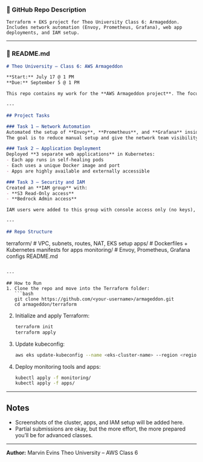 

### 🔹 GitHub Repo Description

```
Terraform + EKS project for Theo University Class 6: Armageddon. Includes network automation (Envoy, Prometheus, Grafana), web app deployments, and IAM setup.
```

---

### 🔹 README.md

```markdown
# Theo University – Class 6: AWS Armageddon

**Start:** July 17 @ 1 PM  
**Due:** September 5 @ 1 PM  

This repo contains my work for the **AWS Armageddon project**. The focus is on using Terraform and Kubernetes to build and manage cloud infrastructure on AWS. This project demonstrates end-to-end cloud infrastructure automation and application deployment on AWS using Terraform, Kubernetes (EKS), and Docker. The work covers multiple areas of cloud engineering: designing a secure and highly available VPC with public and private subnets, automating the provisioning of an EKS cluster, and deploying monitoring tools like Envoy, Prometheus, and Grafana to provide traffic visibility and performance insights. On the application side, the project delivers three independently containerized web applications running in Kubernetes pods with self-healing and high availability features, each exposed on unique non-standard ports to simulate multi-service production workloads. Security and identity management are also addressed by building an IAM group with S3 ReadOnly access and onboarding users with console access through Terraform variables for reusability. Altogether, this project shows practical experience with Infrastructure as Code (IaC), container orchestration, monitoring stacks, and cloud security—skills directly relevant to DevOps, cloud engineering, and site reliability roles.

---

## Project Tasks

### Task 1 – Network Automation
Automated the setup of **Envoy**, **Prometheus**, and **Grafana** inside an EKS cluster.  
The goal is to reduce manual setup and give the network team visibility and traffic management tools.

### Task 2 – Application Deployment
Deployed **3 separate web applications** in Kubernetes:
- Each app runs in self-healing pods
- Each uses a unique Docker image and port
- Apps are highly available and externally accessible

### Task 3 – Security and IAM
Created an **IAM group** with:
- **S3 Read-Only access**
- **Bedrock Admin access**  

IAM users were added to this group with console access only (no keys), and the Terraform code uses variables for flexibility.

---

## Repo Structure
```

terraform/        # VPC, subnets, routes, NAT, EKS setup
apps/             # Dockerfiles + Kubernetes manifests for apps
monitoring/       # Envoy, Prometheus, Grafana configs
README.md

````

---

## How to Run
1. Clone the repo and move into the Terraform folder:
   ```bash
   git clone https://github.com/<your-username>/armageddon.git
   cd armageddon/terraform
````

2. Initialize and apply Terraform:

   ```bash
   terraform init
   terraform apply
   ```
3. Update kubeconfig:

   ```bash
   aws eks update-kubeconfig --name <eks-cluster-name> --region <region>
   ```
4. Deploy monitoring tools and apps:

   ```bash
   kubectl apply -f monitoring/
   kubectl apply -f apps/
   ```

---

## Notes

* Screenshots of the cluster, apps, and IAM setup will be added here.
* Partial submissions are okay, but the more effort, the more prepared you’ll be for advanced classes.

---

**Author:** Marvin Evins
Theo University – AWS Class 6

```
